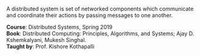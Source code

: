 A distributed system is set of networked components which communicate and
coordinate their actions by passing messages to one another.

**Course**: Distributed Systems, Spring 2019<br>
**Book**: Distributed Computing: Principles, Algorithms, and Systems;
Ajay D. Kshemkalyani, Mukesh Singhal.<br>
**Taught by**: Prof. Kishore Kothapalli
